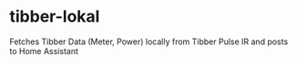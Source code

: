 # tibber-lokal
Fetches Tibber Data (Meter, Power) locally from Tibber Pulse IR and posts to Home Assistant
